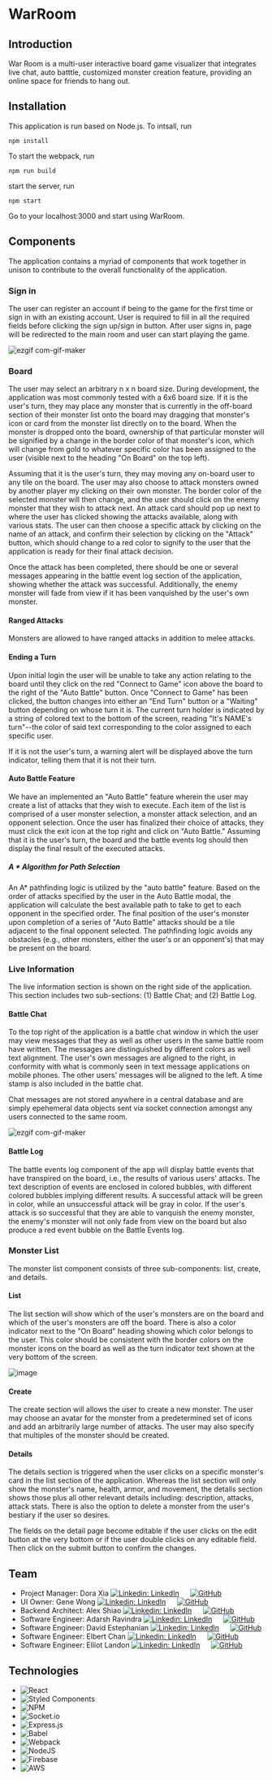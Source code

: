 # WarRoom

## Introduction
War Room is a multi-user interactive board game visualizer that integrates live chat, auto batttle, customized monster creation feature, providing an online space for friends to hang out.

## Installation
This application is run based on Node.js. To intsall, run

`
 npm install
`

To start the webpack, run

`
npm run build
`

start the server, run

`
npm start
`

Go to your localhost:3000 and start using WarRoom.

## Components

The application contains a myriad of components that work together in unison to contribute to the overall functionality of the application.

### Sign in
The user can register an account if being to the game for the first time or sign in with an existing account. User is required to fill in all the required fields before clicking the sign up/sign in button. After user signs in, page will be redirected to the main room and user can start playing the game.

![ezgif com-gif-maker](https://user-images.githubusercontent.com/81209759/168443727-3cc02b59-d30e-4f8d-8c15-67af5803f6b2.gif)

### Board

The user may select an arbitrary n x n board size. During development, the application was most commonly tested with a 6x6 board size. If it is the user's turn, they may place any monster that is currently in the off-board section of their monster list onto the board may dragging that monster's icon or card from the monster list directly on to the board. When the monster is dropped onto the board, ownership of that particular monster will be signified by a change in the border color of that monster's icon, which will change from gold to whatever specific color has been assigned to the user (visible next to the heading "On Board" on the top left).

Assuming that it is the user's turn, they may moving any on-board user to any tile on the board. The user may also choose to attack monsters owned by another player my clicking on their own monster. The border color of the selected monster will then change, and the user should click on the enemy monster that they wish to attack next. An attack card should pop up next to where the user has clicked showing the attacks available, along with various stats. The user can then choose a specific attack by clicking on the name of an attack, and confirm their selection by clicking on the "Attack" button, which should change to a red color to signify to the user that the application is ready for their final attack decision.

Once the attack has been completed, there should be one or several messages appearing in the battle event log section of the application, showing whether the attack was successful. Additionally, the enemy monster will fade from view if it has been vanquished by the user's own monster.

#### Ranged Attacks

Monsters are allowed to have ranged attacks in addition to melee attacks.

#### Ending a Turn

Upon initial login the user will be unable to take any action relating to the board until they click on the red "Connect to Game" icon above the board to the right of the "Auto Battle" button. Once "Connect to Game" has been clicked, the button changes into either an "End Turn" button or a "Waiting" button depending on whose turn it is. The current turn holder is indicated by a string of colored text to the bottom of the screen, reading "It's NAME's turn"--the color of said text corresponding to the color assigned to each specific user.

If it is not the user's turn, a warning alert will be displayed above the turn indicator, telling them that it is not their turn.

#### Auto Battle Feature

We have an implemented an "Auto Battle" feature wherein the user may create a list of attacks that they wish to execute. Each item of the list is comprised of a user monster selection, a monster attack selection, and an opponent selection. Once the user has finalized their choice of attacks, they must click the exit icon at the top right and click on "Auto Battle." Assuming that it is the user's turn, the board and the battle events log should then display the final result of the executed attacks.

##### A * Algorithm for Path Selection

An A* pathfinding logic is utilized by the "auto battle" feature. Based on the order of attacks specified by the user in the Auto Battle modal, the application will calculate the best available path to take to get to each opponent in the specified order. The final position of the user's monster upon completion of a series of "Auto Battle" attacks should be a tile adjacent to the final opponent selected. The pathfinding logic avoids any obstacles (e.g., other monsters, either the user's or an opponent's) that may be present on the board.

### Live Information

The live information section is shown on the right side of the application. This section includes two sub-sections: (1) Battle Chat; and (2) Battle Log.
#### Battle Chat

To the top right of the application is a battle chat window in which the user may view messages that they as well as other users in the same battle room have written. The messages are distinguished by different colors as well text alignment. The user's own messages are aligned to the right, in conformity with what is commonly seen in text message applications on mobile phones. The other users' messages will be aligned to the left. A time stamp is also included in the battle chat.

Chat messages are not stored anywhere in a central database and are simply epehemeral data objects sent via socket connection amongst any users connected to the same room.

![ezgif com-gif-maker](https://user-images.githubusercontent.com/81209759/168444335-14ea3013-2881-4917-9ba7-5294e7500853.gif)


#### Battle Log

The battle events log component of the app will display battle events that have transpired on the board, i.e., the results of various users' attacks. The text description of events are enclosed in colored bubbles, with different colored bubbles implying different results. A successful attack will be green in color, while an unsuccessful attack will be gray in color. If the user's attack is so successful that they are able to vanquish the enemy monster, the enemy's monster will not only fade from view on the board but also produce a red event bubble on the Battle Events log.
### Monster List

The monster list component consists of three sub-components: list, create, and details.

#### List

The list section will show which of the user's monsters are on the board and which of the user's monsters are off the board. There is also a color indicator next to the "On Board" heading showing which color belongs to the user. This color should be consistent with the border colors on the monster icons on the board as well as the turn indicator text shown at the very bottom of the screen.

![image](https://user-images.githubusercontent.com/6219171/168444406-24bfd5e4-c699-4a43-848d-d37720e8873a.png)


#### Create

The create section will allows the user to create a new monster. The user may choose an avatar for the monster from a predetermined set of icons and add an arbitrarily large number of attacks. The user may also specify that multiples of the monster should be created.
#### Details

The details section is triggered when the user clicks on a specific monster's card in the list section of the application. Whereas the list section will only show the monster's name, health, armor, and movement, the details section shows those plus all other relevant details including: description, attacks, attack stats. There is also the option to delete a monster from the user's bestiary if the user so desires.

The fields on the detail page become editable if the user clicks on the edit button at the very bottom or if the user double clicks on any editable field. Then click on the submit button to confirm the changes.

## Team
* Project Manager: Dora Xia
[![Linkedin: LinkedIn](https://img.shields.io/badge/linkedin-%230077B5.svg?style=for-the-badge&logo=linkedin&logoColor=white&link=https://www.linkedin.com/in/doraxia/)](https://www.linkedin.com/in/doraxia/) &emsp; [![GitHub](https://img.shields.io/badge/github-%23121011.svg?style=for-the-badge&logo=github&logoColor=white&link=https://github.com/Dora821)](https://github.com/Dora821)
* UI Owner: Gene Wong
[![Linkedin: LinkedIn](https://img.shields.io/badge/linkedin-%230077B5.svg?style=for-the-badge&logo=linkedin&logoColor=white&link=https://www.linkedin.com/in/genehwong/)](https://www.linkedin.com/in/genehwong/) &emsp; [![GitHub](https://img.shields.io/badge/github-%23121011.svg?style=for-the-badge&logo=github&logoColor=white&link=https://github.com/genewongs)](https://github.com/genewongs)
* Backend Architect: Alex Shiao
[![Linkedin: LinkedIn](https://img.shields.io/badge/linkedin-%230077B5.svg?style=for-the-badge&logo=linkedin&logoColor=white&link=https://www.linkedin.com/in/alexander-shiao/)](https://www.linkedin.com/in/alexander-shiao/) &emsp; [![GitHub](https://img.shields.io/badge/github-%23121011.svg?style=for-the-badge&logo=github&logoColor=white&link=https://github.com/alexshiao99)](https://github.com/alexshiao99)
* Software Engineer: Adarsh Ravindra
[![Linkedin: LinkedIn](https://img.shields.io/badge/linkedin-%230077B5.svg?style=for-the-badge&logo=linkedin&logoColor=white&link=https://www.linkedin.com/in/adarshraj-ravindran-75832a183/)](https://www.linkedin.com/in/adarshraj-ravindran-75832a183/) &emsp; [![GitHub](https://img.shields.io/badge/github-%23121011.svg?style=for-the-badge&logo=github&logoColor=white&link=https://github.com/AdarshrajRav)](https://github.com/AdarshrajRav)
* Software Engineer: David Estephanian
[![Linkedin: LinkedIn](https://img.shields.io/badge/linkedin-%230077B5.svg?style=for-the-badge&logo=linkedin&logoColor=white&link=https://www.linkedin.com/in/david-estephanian-738039160)](https://www.linkedin.com/in/david-estephanian-738039160) &emsp; [![GitHub](https://img.shields.io/badge/github-%23121011.svg?style=for-the-badge&logo=github&logoColor=white&link=https://github.com/bootdme)](https://github.com/bootdme)
* Software Engineer: Elbert Chan
[![Linkedin: LinkedIn](https://img.shields.io/badge/linkedin-%230077B5.svg?style=for-the-badge&logo=linkedin&logoColor=white&link=https://www.linkedin.com/in/elbertchan/)](https://www.linkedin.com/in/elbertchan/) &emsp; [![GitHub](https://img.shields.io/badge/github-%23121011.svg?style=for-the-badge&logo=github&logoColor=white&link=github.com/gaolbreaker)](https://github.com/gaolbreaker)
* Software Engineer: Elliot Landon
[![Linkedin: LinkedIn](https://img.shields.io/badge/linkedin-%230077B5.svg?style=for-the-badge&logo=linkedin&logoColor=white&link=https://www.linkedin.com/in/elliot-landon/)](https://www.linkedin.com/in/elliot-landon/) &emsp; [![GitHub](https://img.shields.io/badge/github-%23121011.svg?style=for-the-badge&logo=github&logoColor=white&link=https://github.com/ElliotLandon)](https://github.com/ElliotLandon)


## Technologies

* ![React](https://img.shields.io/badge/react-%2320232a.svg?style=for-the-badge&logo=react&logoColor=%2361DAFB)
* ![Styled Components](https://img.shields.io/badge/styled--components-DB7093?style=for-the-badge&logo=styled-components&logoColor=white)
* ![NPM](https://img.shields.io/badge/NPM-%23000000.svg?style=for-the-badge&logo=npm&logoColor=white)
* ![Socket.io](https://img.shields.io/badge/Socket.io-black?style=for-the-badge&logo=socket.io&badgeColor=010101)
* ![Express.js](https://img.shields.io/badge/express.js-%23404d59.svg?style=for-the-badge&logo=express&logoColor=%2361DAFB)
* ![Babel](https://img.shields.io/badge/Babel-F9DC3e?style=for-the-badge&logo=babel&logoColor=black)
* ![Webpack](https://img.shields.io/badge/webpack-%238DD6F9.svg?style=for-the-badge&logo=webpack&logoColor=black)
* ![NodeJS](https://img.shields.io/badge/node.js-6DA55F?style=for-the-badge&logo=node.js&logoColor=white)
* ![Firebase](https://img.shields.io/badge/firebase-%23039BE5.svg?style=for-the-badge&logo=firebase)
* ![AWS](https://img.shields.io/badge/AWS-%23FF9900.svg?style=for-the-badge&logo=amazon-aws&logoColor=white)
